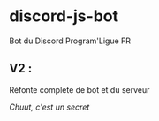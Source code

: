 # discord-js-bot
Bot du Discord Program'Ligue FR

## V2 :
Réfonte complete de bot et du serveur

*Chuut, c'est un secret*
